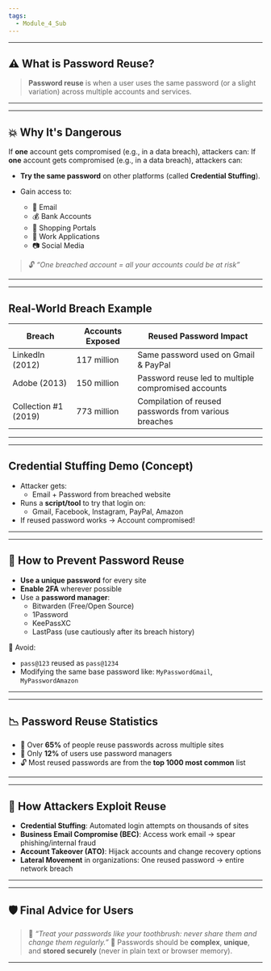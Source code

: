 ```yaml
---
tags:
  - Module_4_Sub
---
```

---
## ⚠️ **What is Password Reuse?**

> **Password reuse** is when a user uses the same password (or a slight variation) across multiple accounts and services.

---


---
## 💥 **Why It's Dangerous**

If **one** account gets compromised (e.g., in a data breach), attackers can:
If **one** account gets compromised (e.g., in a data breach), attackers can:

- **Try the same password** on other platforms (called **Credential Stuffing**).
- Gain access to:
    
    - 🔐 Email
    - 💰 Bank Accounts
    - 🛒 Shopping Portals
    - 💼 Work Applications     
    - 📷 Social Media

> 🔓 _“One breached account = all your accounts could be at risk”_

---


---
## **Real-World Breach Example**
| Breach               | Accounts Exposed | Reused Password Impact                                |
| -------------------- | ---------------- | ----------------------------------------------------- |
| LinkedIn (2012)      | 117 million      | Same password used on Gmail & PayPal                  |
| Adobe (2013)         | 150 million      | Password reuse led to multiple compromised accounts   |
| Collection #1 (2019) | 773 million      | Compilation of reused passwords from various breaches |

---


---
## **Credential Stuffing Demo (Concept)**

- Attacker gets:
    - Email + Password from breached website
- Runs a **script/tool** to try that login on:
    - Gmail, Facebook, Instagram, PayPal, Amazon
- If reused password works → Account compromised!

---


---
## 🔐 **How to Prevent Password Reuse**

- **Use a unique password** for every site
- **Enable 2FA** wherever possible
- Use a **password manager**:
	- Bitwarden (Free/Open Source)
	- 1Password
	- KeePassXC
	- LastPass (use cautiously after its breach history)

🚫 Avoid:
- `pass@123` reused as `pass@1234`
- Modifying the same base password like: `MyPasswordGmail`, `MyPasswordAmazon`

---


---
## 📉 **Password Reuse Statistics**

- 🔁 Over **65%** of people reuse passwords across multiple sites
- 🧠 Only **12%** of users use password managers
- 🔓 Most reused passwords are from the **top 1000 most common** list

---


---
## 👥 **How Attackers Exploit Reuse**

- **Credential Stuffing**: Automated login attempts on thousands of sites
- **Business Email Compromise (BEC)**: Access work email → spear phishing/internal fraud
- **Account Takeover (ATO)**: Hijack accounts and change recovery options
- **Lateral Movement** in organizations: One reused password → entire network breach

---


---
## 🛡️ **Final Advice for Users**

> 🔑 _“Treat your passwords like your toothbrush: never share them and change them regularly.”_
> 🧩 Passwords should be **complex**, **unique**, and **stored securely** (never in plain text or browser memory).

---